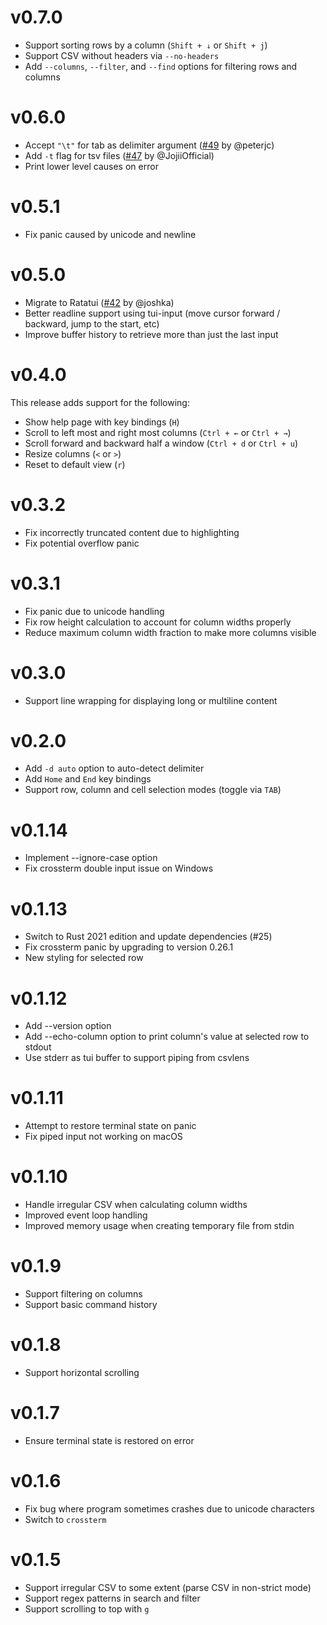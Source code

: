 # v0.7.0

* Support sorting rows by a column (`Shift + ↓` or `Shift + j`)
* Support CSV without headers via `--no-headers`
* Add `--columns`, `--filter`, and `--find` options for filtering rows and columns

# v0.6.0

* Accept `"\t"` for tab as delimiter argument ([#49](https://github.com/YS-L/csvlens/pull/49) by @peterjc)
* Add `-t` flag for tsv files ([#47](https://github.com/YS-L/csvlens/pull/47) by @JojiiOfficial)
* Print lower level causes on error

# v0.5.1

* Fix panic caused by unicode and newline

# v0.5.0

* Migrate to Ratatui ([#42](https://github.com/YS-L/csvlens/pull/42) by @joshka)
* Better readline support using tui-input (move cursor forward / backward, jump to the start, etc)
* Improve buffer history to retrieve more than just the last input

# v0.4.0

This release adds support for the following:

* Show help page with key bindings (`H`)
* Scroll to left most and right most columns (`Ctrl + ←`  or `Ctrl + →`)
* Scroll forward and backward half a window (`Ctrl + d` or `Ctrl + u`)
* Resize columns (`<` or `>`)
* Reset to default view (`r`)

# v0.3.2

* Fix incorrectly truncated content due to highlighting
* Fix potential overflow panic

# v0.3.1

* Fix panic due to unicode handling
* Fix row height calculation to account for column widths properly
* Reduce maximum column width fraction to make more columns visible

# v0.3.0

* Support line wrapping for displaying long or multiline content

# v0.2.0

* Add `-d auto` option to auto-detect delimiter
* Add `Home` and `End` key bindings
* Support row, column and cell selection modes (toggle via `TAB`)

# v0.1.14

* Implement --ignore-case option
* Fix crossterm double input issue on Windows

# v0.1.13

* Switch to Rust 2021 edition and update dependencies (#25)
* Fix crossterm panic by upgrading to version 0.26.1
* New styling for selected row

# v0.1.12

* Add --version option
* Add --echo-column option to print column's value at selected row to stdout
* Use stderr as tui buffer to support piping from csvlens

# v0.1.11

* Attempt to restore terminal state on panic
* Fix piped input not working on macOS

# v0.1.10

* Handle irregular CSV when calculating column widths
* Improved event loop handling
* Improved memory usage when creating temporary file from stdin

# v0.1.9

* Support filtering on columns
* Support basic command history

# v0.1.8

* Support horizontal scrolling

# v0.1.7

* Ensure terminal state is restored on error

# v0.1.6

* Fix bug where program sometimes crashes due to unicode characters
* Switch to `crossterm`

# v0.1.5

* Support irregular CSV to some extent (parse CSV in non-strict mode)
* Support regex patterns in search and filter
* Support scrolling to top with `g`